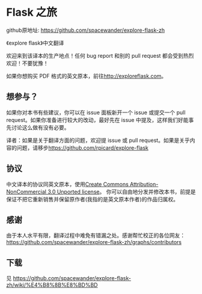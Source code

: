 # Flask 之旅

github原地址: <https://github.com/spacewander/explore-flask-zh>

《explore flask》中文翻译

欢迎来到该译本的生产地点！任何 bug report 和别的 pull request 都会受到热烈欢迎！不要犹豫！

如果你想购买 PDF 格式的英文原本，前往<http://exploreflask.com>。

## 想参与？

如果你对本书有些建议，你可以在 issue 面板新开一个 issue 或提交一个 pull request。如果你准备进行较大的改动，最好先在 issue 中提及，这样我们好能事先讨论这么做有没有必要。

译者：如果是关于翻译方面的问题，欢迎提 issue 或 pull request。如果是关乎内容的问题，请移步<https://github.com/rpicard/explore-flask>

## 协议

中文译本的协议同英文原本，使用[Create Commons Attribution-NonCommercial 3.0 Unported license](http://creativecommons.org/licenses/by-nc/3.0/)。
你可以自由地分发并修改本书，前提是保证不把它重新销售并保留原作者(我指的是英文原本作者)的作品归属权。

## 感谢

由于本人水平有限，翻译过程中难免有错漏之处。感谢帮忙校正的各位网友：<https://github.com/spacewander/explore-flask-zh/graphs/contributors>

## 下载

见 <https://github.com/spacewander/explore-flask-zh/wiki/%E4%B8%8B%E8%BD%BD>
